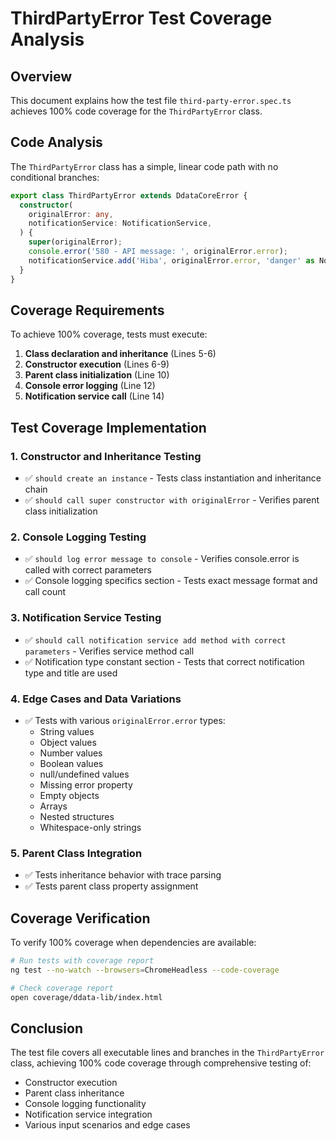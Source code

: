 # ThirdPartyError Test Coverage Analysis

## Overview
This document explains how the test file `third-party-error.spec.ts` achieves 100% code coverage for the `ThirdPartyError` class.

## Code Analysis
The `ThirdPartyError` class has a simple, linear code path with no conditional branches:

```typescript
export class ThirdPartyError extends DdataCoreError {
  constructor(
    originalError: any,
    notificationService: NotificationService,
  ) {
    super(originalError);                                                    // Line 10
    console.error('580 - API message: ', originalError.error);              // Line 12
    notificationService.add('Hiba', originalError.error, 'danger' as NotificationType); // Line 14
  }
}
```

## Coverage Requirements
To achieve 100% coverage, tests must execute:
1. **Class declaration and inheritance** (Lines 5-6)
2. **Constructor execution** (Lines 6-9)
3. **Parent class initialization** (Line 10)
4. **Console error logging** (Line 12)
5. **Notification service call** (Line 14)

## Test Coverage Implementation

### 1. Constructor and Inheritance Testing
- ✅ `should create an instance` - Tests class instantiation and inheritance chain
- ✅ `should call super constructor with originalError` - Verifies parent class initialization

### 2. Console Logging Testing
- ✅ `should log error message to console` - Verifies console.error is called with correct parameters
- ✅ Console logging specifics section - Tests exact message format and call count

### 3. Notification Service Testing
- ✅ `should call notification service add method with correct parameters` - Verifies service method call
- ✅ Notification type constant section - Tests that correct notification type and title are used

### 4. Edge Cases and Data Variations
- ✅ Tests with various `originalError.error` types:
  - String values
  - Object values
  - Number values
  - Boolean values
  - null/undefined values
  - Missing error property
  - Empty objects
  - Arrays
  - Nested structures
  - Whitespace-only strings

### 5. Parent Class Integration
- ✅ Tests inheritance behavior with trace parsing
- ✅ Tests parent class property assignment

## Coverage Verification
To verify 100% coverage when dependencies are available:

```bash
# Run tests with coverage report
ng test --no-watch --browsers=ChromeHeadless --code-coverage

# Check coverage report
open coverage/ddata-lib/index.html
```

## Conclusion
The test file covers all executable lines and branches in the `ThirdPartyError` class, achieving 100% code coverage through comprehensive testing of:
- Constructor execution
- Parent class inheritance
- Console logging functionality
- Notification service integration
- Various input scenarios and edge cases
